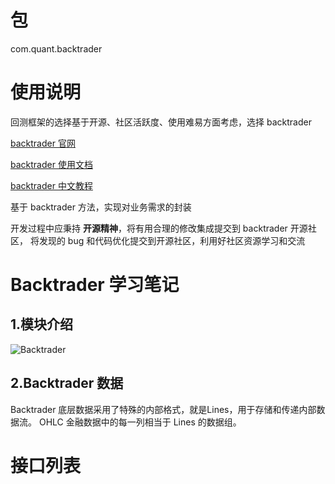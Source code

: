 # 包
com.quant.backtrader

# 使用说明
回测框架的选择基于开源、社区活跃度、使用难易方面考虑，选择 backtrader

[backtrader 官网](https://www.backtrader.com/)

[backtrader 使用文档](https://www.backtrader.com/docu/)

[backtrader 中文教程](https://blog.csdn.net/yaoyefengchen/article/details/135464834)

基于 backtrader 方法，实现对业务需求的封装

开发过程中应秉持 **开源精神**，将有用合理的修改集成提交到 backtrader 开源社区，
将发现的 bug 和代码优化提交到开源社区，利用好社区资源学习和交流

# Backtrader 学习笔记
## 1.模块介绍

![Backtrader](https://img-blog.csdnimg.cn/img_convert/5f7f367f514a6fdef46104c2ff59eb94.png)

## 2.Backtrader 数据

Backtrader 底层数据采用了特殊的内部格式，就是Lines，用于存储和传递内部数据流。
OHLC 金融数据中的每一列相当于 Lines 的数据组。

# 接口列表